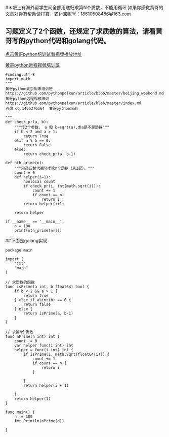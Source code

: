 #＊吧上有海外留学生问全部用递归求第N个质数，不能用循环
如果你感觉黄哥的文章对你有帮助请打赏，支付宝账号：18610508486@163.com

## 习题定义了2个函数，还规定了求质数的算法，请看黄哥写的python代码和golang代码。  

[点击黄哥python培训试看视频播放地址](https://github.com/pythonpeixun/article/blob/master/python_shiping.md)

[黄哥python远程视频培训班](https://github.com/pythonpeixun/article/blob/master/index.md)



    #coding:utf-8
    import math
    """
    黄哥python北京周末培训班
    https://github.com/pythonpeixun/article/blob/master/beijing_weekend.md
    黄哥python远程视频培训
    https://github.com/pythonpeixun/article/blob/master/index.md
    咨询:qq:1465376564  黄哥python培训

    """
    def check_pr(a, b):
        """传2个参数， a 和 b=sqrt(a),求a是不是质数"""
        if b < 2 and a > 1:
            return True
        elif a % b == 0:
            return False
        else:
            return check_pr(a, b-1)

    def nth_prime(n):
        """用递归替代循环求第n个质数（从2起）。"""
        count = 0
        def helper(i=1):
            nonlocal count
            if check_pr(i, int(math.sqrt(i))):
                count += 1
                if count == n:
                    return i
            return helper(i+1)

        return helper

    if __name__ == '__main__':
        n = 100
        print(nth_prime(n)())

##下面是golang实现  

    package main

    import (
    	"fmt"
    	"math"
    )

    // 求质数的函数
    func isPrime(a int, b float64) bool {
    	if b < 2 && a > 1 {
    		return true
    	} else if a%int(b) == 0 {
    		return false
    	} else {
    		return isPrime(a, b-1)
    	}
    }

    // 求第N个质数
    func nPrime(n int) int {
    	count := 0
    	var helper func(i int) int
    	helper = func(i int) int {
    		if isPrime(i, math.Sqrt(float64(i))) {
    			count += 1
    			if count == n {
    				return i
    			}

    		}
    		return helper(i + 1)

    	}
    	return helper(1)
    }

    func main() {
    	n := 100
    	fmt.Println(nPrime(n))

    }

